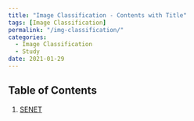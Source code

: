 ```yaml
---
title: "Image Classification - Contents with Title"
tags: [Image Classification]
permalink: "/img-classification/"
categories:
  - Image Classification
  - Study
date: 2021-01-29
---
```

## Table of Contents
1. [SENET](https:/taemchoi.github.io/Image%20Classification/IC-1/)